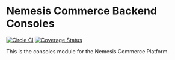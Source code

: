 Nemesis Commerce Backend Consoles
===========
[![Circle CI](https://circleci.com/gh/nemesis-software/nemesis-consoles.svg?style=shield&circle-token=f6d35ac32cb61686bfac8a4b07f8c4349e1b0f03)](https://circleci.com/gh/paranoiabla/nemesis-consoles)
[![Coverage Status](http://img.shields.io/coveralls/paranoiabla/nemesis-consoles/master.svg)](https://coveralls.io/r/paranoiabla/nemesis-consoles?branch=master)

This is the consoles module for the Nemesis Commerce Platform.
